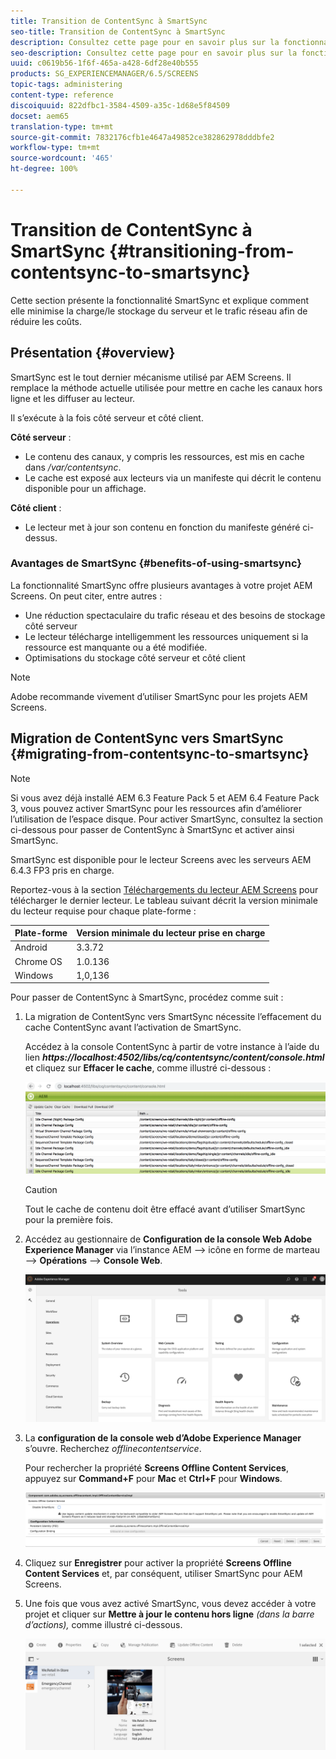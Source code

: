 ```yaml
---
title: Transition de ContentSync à SmartSync
seo-title: Transition de ContentSync à SmartSync
description: Consultez cette page pour en savoir plus sur la fonctionnalité SmartSync et sur la transition de ContentSync à SmartSync.
seo-description: Consultez cette page pour en savoir plus sur la fonctionnalité SmartSync et sur la transition de ContentSync à SmartSync.
uuid: c0619b56-1f6f-465a-a428-6df28e40b555
products: SG_EXPERIENCEMANAGER/6.5/SCREENS
topic-tags: administering
content-type: reference
discoiquuid: 822dfbc1-3584-4509-a35c-1d68e5f84509
docset: aem65
translation-type: tm+mt
source-git-commit: 7832176cfb1e4647a49852ce382862978dddbfe2
workflow-type: tm+mt
source-wordcount: '465'
ht-degree: 100%

---
```



# Transition de ContentSync à SmartSync {#transitioning-from-contentsync-to-smartsync}

Cette section présente la fonctionnalité SmartSync et explique comment elle minimise la charge/le stockage du serveur et le trafic réseau afin de réduire les coûts.

## Présentation {#overview}

SmartSync est le tout dernier mécanisme utilisé par AEM Screens. Il remplace la méthode actuelle utilisée pour mettre en cache les canaux hors ligne et les diffuser au lecteur.

Il s’exécute à la fois côté serveur et côté client.

**Côté serveur** :

* Le contenu des canaux, y compris les ressources, est mis en cache dans */var/contentsync*.
* Le cache est exposé aux lecteurs via un manifeste qui décrit le contenu disponible pour un affichage.

**Côté client** :

* Le lecteur met à jour son contenu en fonction du manifeste généré ci-dessus.

### Avantages de SmartSync {#benefits-of-using-smartsync}

La fonctionnalité SmartSync offre plusieurs avantages à votre projet AEM Screens. On peut citer, entre autres :

* Une réduction spectaculaire du trafic réseau et des besoins de stockage côté serveur
* Le lecteur télécharge intelligemment les ressources uniquement si la ressource est manquante ou a été modifiée.
* Optimisations du stockage côté serveur et côté client

>[!NOTE]
>
>Adobe recommande vivement d’utiliser SmartSync pour les projets AEM Screens.

## Migration de ContentSync vers SmartSync {#migrating-from-contentsync-to-smartsync}

>[!NOTE]
>
>Si vous avez déjà installé AEM 6.3 Feature Pack 5 et AEM 6.4 Feature Pack 3, vous pouvez activer SmartSync pour les ressources afin d’améliorer l’utilisation de l’espace disque. Pour activer SmartSync, consultez la section ci-dessous pour passer de ContentSync à SmartSync et activer ainsi SmartSync.
>
>SmartSync est disponible pour le lecteur Screens avec les serveurs AEM 6.4.3 FP3 pris en charge.
>
>Reportez-vous à la section [Téléchargements du lecteur AEM Screens](https://download.macromedia.com/screens/) pour télécharger le dernier lecteur. Le tableau suivant décrit la version minimale du lecteur requise pour chaque plate-forme :

| **Plate-forme** | **Version minimale du lecteur prise en charge** |
|---|---|
| Android | 3.3.72 |
| Chrome OS | 1.0.136 |
| Windows | 1,0,136 |

Pour passer de ContentSync à SmartSync, procédez comme suit :

1. La migration de ContentSync vers SmartSync nécessite l’effacement du cache ContentSync avant l’activation de SmartSync.

   Accédez à la console ContentSync à partir de votre instance à l’aide du lien ***https://localhost:4502/libs/cq/contentsync/content/console.html*** et cliquez sur **Effacer le cache**, comme illustré ci-dessous :

   ![clear_contesync_cache](assets/clear_contesync_cache.png)

   >[!CAUTION]
   >
   >Tout le cache de contenu doit être effacé avant d’utiliser SmartSync pour la première fois.

1. Accédez au gestionnaire de **Configuration de la console Web Adobe Experience Manager** via l’instance AEM —> icône en forme de marteau —> **Opérations** —> **Console Web**.

   ![screen_shot_2019-02-11at15339pm](assets/screen_shot_2019-02-11at15339pm.png)

1. La **configuration de la console web d’Adobe Experience Manager** s’ouvre. Recherchez *offlinecontentservice*.

   Pour rechercher la propriété **Screens Offline Content Services**, appuyez sur **Command+F** pour **Mac** et **Ctrl+F** pour **Windows**.

   ![screen_shot_2019-02-19at22643pm](assets/screen_shot_2019-02-19at22643pm.png)

1. Cliquez sur **Enregistrer** pour activer la propriété **Screens Offline Content Services** et, par conséquent, utiliser SmartSync pour AEM Screens.
1. Une fois que vous avez activé SmartSync, vous devez accéder à votre projet et cliquer sur **Mettre à jour le contenu hors ligne** *(dans la barre d’actions),* comme illustré ci-dessous.

   ![screen_shot_2019-02-25at102605am](assets/screen_shot_2019-02-25at102605am.png)